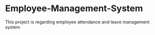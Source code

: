 # Employee-Management-System
This project is regarding employee attendance and leave management system
